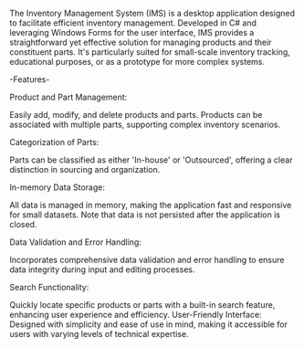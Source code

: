The Inventory Management System (IMS) is a desktop application designed to facilitate efficient inventory management. Developed in C# and leveraging Windows Forms for the user interface, IMS provides a straightforward yet effective solution for managing products and their constituent parts. It's particularly suited for small-scale inventory tracking, educational purposes, or as a prototype for more complex systems.

-Features-

Product and Part Management: 

Easily add, modify, and delete products and parts. Products can be associated with multiple parts, supporting complex inventory scenarios.

Categorization of Parts:

Parts can be classified as either 'In-house' or 'Outsourced', offering a clear distinction in sourcing and organization.

In-memory Data Storage:

All data is managed in memory, making the application fast and responsive for small datasets. Note that data is not persisted after the application is closed.

Data Validation and Error Handling: 

Incorporates comprehensive data validation and error handling to ensure data integrity during input and editing processes.

Search Functionality: 

Quickly locate specific products or parts with a built-in search feature, enhancing user experience and efficiency.
User-Friendly Interface: Designed with simplicity and ease of use in mind, making it accessible for users with varying levels of technical expertise.

